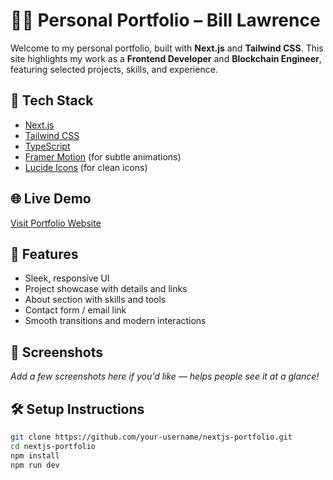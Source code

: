# 🧑‍💻 Personal Portfolio – Bill Lawrence

Welcome to my personal portfolio, built with **Next.js** and **Tailwind CSS**. This site highlights my work as a **Frontend Developer** and **Blockchain Engineer**, featuring selected projects, skills, and experience.

## 🚀 Tech Stack

- [Next.js](https://nextjs.org/)
- [Tailwind CSS](https://tailwindcss.com/)
- [TypeScript](https://www.typescriptlang.org/)
- [Framer Motion](https://www.framer.com/motion/) (for subtle animations)
- [Lucide Icons](https://lucide.dev/) (for clean icons)

## 🌐 Live Demo

[Visit Portfolio Website](https://your-portfolio-link.com)

## 📂 Features

- Sleek, responsive UI
- Project showcase with details and links
- About section with skills and tools
- Contact form / email link
- Smooth transitions and modern interactions

## 📸 Screenshots

_Add a few screenshots here if you'd like — helps people see it at a glance!_

## 🛠️ Setup Instructions

```bash
git clone https://github.com/your-username/nextjs-portfolio.git
cd nextjs-portfolio
npm install
npm run dev
